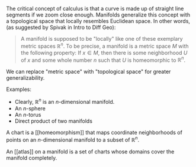 The critical concept of calculus is that a curve is made up of straight line segments if we zoom close enough. Manifolds generalize this concept with a topological space that locally resembles Euclidean space. In other words, (as suggested by Spivak in Intro to Diff Geo):

> A manifold is supposed to be "locally" like one of these exemplary metric spaces $\mathbb{R}^n$. To be precise, a manifold is a metric space $M$ with the following property: If $x \in M$, then there is some neighborhood $U$ of $x$ and some whole number $n$ such that $U$ is homeomorphic to $\mathbb{R}^n$.

We can replace "metric space" with "topological space" for greater generalizability.

Examples:

- Clearly, $\mathbb{R}^n$ is an _n_-dimensional manifold.
- An _n_-sphere
- An _n_-torus
- Direct product of two manifolds


A chart is a [[homeomorphism]] that maps coordinate neighborhoods of points on an $n$-dimensional manifold to a subset of $\mathbb{R}^n$.

An [[atlas]] on a manifold is a set of charts whose domains cover the manifold completely.